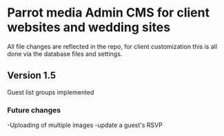 # Parrot media Admin CMS for client websites and wedding sites
All file changes are reflected in the repo, for client customization this is all done via the database files and settings.

## Version 1.5

Guest list groups implemented

### Future changes

-Uploading of multiple images
-update a guest's RSVP

